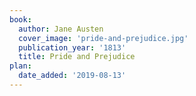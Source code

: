 ```yaml
---
book:
  author: Jane Austen
  cover_image: 'pride-and-prejudice.jpg'
  publication_year: '1813'
  title: Pride and Prejudice
plan:
  date_added: '2019-08-13'
---
```

